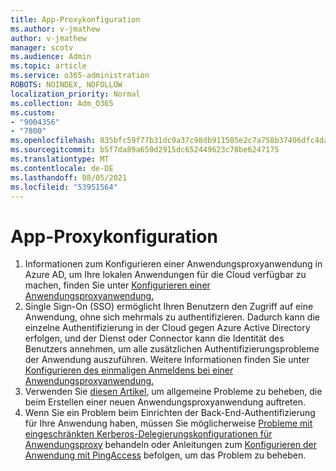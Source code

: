 ```yaml
---
title: App-Proxykonfiguration
ms.author: v-jmathew
author: v-jmathew
manager: scotv
ms.audience: Admin
ms.topic: article
ms.service: o365-administration
ROBOTS: NOINDEX, NOFOLLOW
localization_priority: Normal
ms.collection: Adm_O365
ms.custom:
- "9004356"
- "7800"
ms.openlocfilehash: 835bfc59f77b31dc9a37c98db911505e2c7a758b37406dfc4da2d139afa61db5
ms.sourcegitcommit: b5f7da89a650d2915dc652449623c78be6247175
ms.translationtype: MT
ms.contentlocale: de-DE
ms.lasthandoff: 08/05/2021
ms.locfileid: "53951564"
---
```

# <a name="app-proxy-configuration"></a>App-Proxykonfiguration

1. Informationen zum Konfigurieren einer Anwendungsproxyanwendung in Azure AD, um Ihre lokalen Anwendungen für die Cloud verfügbar zu machen, finden Sie unter [Konfigurieren einer Anwendungsproxyanwendung.](https://docs.microsoft.com/azure/active-directory/application-proxy-config-how-to)
2. Single Sign-On (SSO) ermöglicht Ihren Benutzern den Zugriff auf eine Anwendung, ohne sich mehrmals zu authentifizieren. Dadurch kann die einzelne Authentifizierung in der Cloud gegen Azure Active Directory erfolgen, und der Dienst oder Connector kann die Identität des Benutzers annehmen, um alle zusätzlichen Authentifizierungsprobleme der Anwendung auszuführen. Weitere Informationen finden Sie unter [Konfigurieren des einmaligen Anmeldens bei einer Anwendungsproxyanwendung.](https://docs.microsoft.com/azure/active-directory/application-proxy-config-sso-how-to)
3. Verwenden Sie [diesen Artikel,](https://docs.microsoft.com/azure/active-directory/application-proxy-config-problem) um allgemeine Probleme zu beheben, die beim Erstellen einer neuen Anwendungsproxyanwendung auftreten.
4. Wenn Sie ein Problem beim Einrichten der Back-End-Authentifizierung für Ihre Anwendung haben, müssen Sie möglicherweise [Probleme mit eingeschränkten Kerberos-Delegierungskonfigurationen für Anwendungsproxy](https://docs.microsoft.com/azure/active-directory/application-proxy-back-end-kerberos-constrained-delegation-how-to) behandeln oder Anleitungen zum [Konfigurieren der Anwendung mit PingAccess](https://docs.microsoft.com/azure/active-directory/application-proxy-back-end-ping-access-how-to) befolgen, um das Problem zu beheben.
